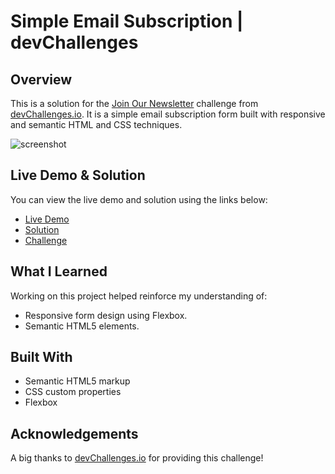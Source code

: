 # Simple Email Subscription | devChallenges

## Overview

This is a solution for the [Join Our Newsletter](https://devchallenges.io/challenge/join-our-newsletter) challenge from [devChallenges.io](http://devchallenges.io/). It is a simple email subscription form built with responsive and semantic HTML and CSS techniques.

![screenshot](https://i.imgur.com/1U9wCTw.png[/img)

## Live Demo & Solution

You can view the live demo and solution using the links below:

- [Live Demo](https://newssub.netlify.app/)
- [Solution](https://newssub.netlify.app/)
- [Challenge](https://devchallenges.io/challenge/join-our-newsletter)

## What I Learned

Working on this project helped reinforce my understanding of:

- Responsive form design using Flexbox.
- Semantic HTML5 elements.

## Built With

- Semantic HTML5 markup
- CSS custom properties
- Flexbox

## Acknowledgements

A big thanks to [devChallenges.io](https://devchallenges.io/) for providing this challenge!
